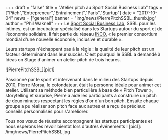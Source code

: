+++
draft		= "false" 
title		= "Atelier pitch au Sport Social Business Lab"
tags		= ["Pitch","Entrepreneur","Entrainement","Paris","Startup"]
date		= "2017-10-04"
news		= ["general"]
banner		= "img/news/PierrePitchSSBL_thumb.jpg"
author		= "Phil Waknell"
+++
Le [Sport Social Business Lab](http://sport.socialbusinesslab.com), SSBL pour les intimes, est un incubateur spécialisé dans les Startups autour du sport et de l’économie solidaire. Il fait partie du réseau [INCO](http://inco.co.com), « le premier consortium mondial d'une nouvelle économie, inclusive et durable ».

Leurs startups n'échappent pas à la règle : la qualité de leur pitch est un facteur déterminant dans leur succès. C'est pourquoi le SSBL a demandé à Ideas on Stage d'animer un atelier pitch de trois heures.

![PierrePitchSSBL][pic1]

Passionné par le sport et intervenant dans le milieu des Startups depuis 2010, Pierre Morsa, le cofondateur, était la personne idéale pour animer cet atelier. Utilisant sa méthode bien particulière à base de « Pitch Tower », storytelling et surprise, Pierre a aidé les participants à construire un pitch de deux minutes respectant les règles d'or d'un bon pitch. Ensuite chaque groupe a pu réaliser son pitch face aux autres et a reçu de précieux conseils personnalisés pour s'améliorer.

Tous nos vœux de réussite accompagnent les startups participantes et nous espérons les revoir bientôt lors d'autres événements !
[pic1]: /img/news/PierrePitchSSBL.jpg